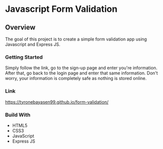 # Javascript Form Validation

## Overview

The goal of this project is to create a simple form validation app using Javascript and Express JS.

### Getting Started

Simply follow the link, go to the sign-up page and enter you're information. After that, go back to the login page and enter that same information. Don't worry, your information is completely safe as nothing is stored online.

### Link

https://tyronebayasen99.github.io/form-validation/

### Build With

<ul>
    <li>HTML5</li>
    <li>CSS3</li>
    <li>JavaScript</li>
    <li>Express JS</li>
</ul>

